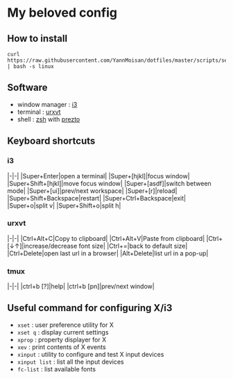 # My beloved config
## How to install
```
curl https://raw.githubusercontent.com/YannMoisan/dotfiles/master/scripts/setup.sh | bash -s linux
```

## Software
- window manager : [i3](https://wiki.archlinux.org/index.php/i3)
- terminal : [urxvt](https://wiki.archlinux.org/index.php/Rxvt-unicode)
- shell : [zsh](https://wiki.archlinux.org/index.php/zsh) with [prezto](https://github.com/sorin-ionescu/prezto)

## Keyboard shortcuts
### i3
|-|-|
|Super+Enter|open a terminal|
|Super+[hjkl]|focus window|
|Super+Shift+[hjkl]|move focus window|
|Super+[asdf]|switch between mode|
|Super+[ui]|prev/next workspace|
|Super+[r]|reload|
|Super+Shift+Backspace|restart|
|Super+Ctrl+Backspace|exit|
|Super+o|split v|
|Super+Shift+o|split h|

### urxvt
|-|-|
|Ctrl+Alt+C|Copy to clipboard|
|Ctrl+Alt+V|Paste from clipboard|
|Ctrl+[↓↑]|increase/decrease font size|
|Ctrl+=|back to default size|
|Ctrl+Delete|open last url in a browser|
|Alt+Delete|list url in a pop-up|

### tmux
|-|-|
|ctrl+b [?]|help|
|ctrl+b [pn]|prev/next window|

## Useful command for configuring X/i3
- `xset` : user preference utility for X
- `xset q` : display current settings
- `xprop` : property displayer for X
- `xev` : print contents of X events
- `xinput` : utility to configure and test X input devices
- `xinput list` : list all the input devices
- `fc-list` : list available fonts
